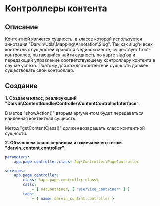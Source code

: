 Контроллеры контента
====================

## Описание

Контентной является сущность, в классе которой используется аннотация "Darvin\Utils\Mapping\Annotation\Slug". Так как
 slug'и всех контентных сущностей хранятся в едином месте, существует front-контроллер, пытающийся найти сущность по
 карте slug'ов и передающий управление соответствующему контроллеру контента в случае успеха. Поэтому для каждой
 контентной сущности должен существовать свой контроллер.

## Создание

**1. Создаем класс, реализующий "Darvin\ContentBundle\Controller\ContentControllerInterface".**

В метод "showAction()" вторым аргументом будет передаваться найденная контентная сущность.

Метод "getContentClass()" должен возвращать класс контентной сущности.

**2. Объявляем класс сервисом и помечаем его тегом "darvin_content.controller":**

```yaml
parameters:
    app.page.controller.class: App\Controller\PageController

services:
    app.page.controller:
        class: %app.page.controller.class%
        calls:
            - [ setContainer, [ "@service_container" ] ]
        tags:
            - { name: darvin_content.controller }
```
